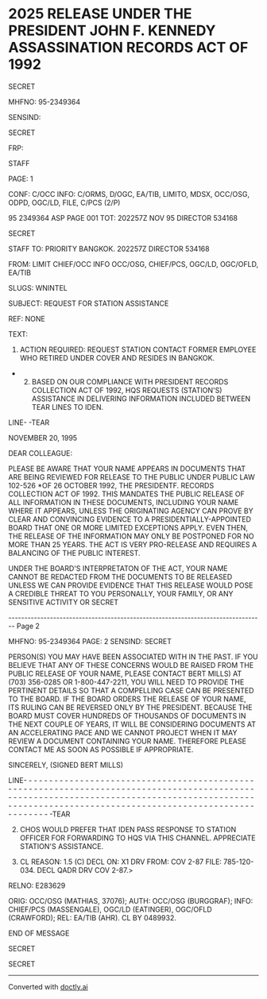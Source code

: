 # 2025 RELEASE UNDER THE PRESIDENT JOHN F. KENNEDY ASSASSINATION RECORDS ACT OF 1992

SECRET

MHFNO: 95-2349364

SENSIND:

SECRET

FRP:

STAFF

PAGE: 1

CONF: C/OCC INFO: C/ORMS, D/OGC, EA/TIB, LIMITO, MDSX, OCC/OSG, ODPD, OGC/LD, FILE, C/PCS (2/P)

95 2349364 ASP PAGE 001 TOT: 202257Z NOV 95 DIRECTOR 534168

SECRET

STAFF TO: PRIORITY BANGKOK. 202257Z DIRECTOR 534168

FROM: LIMIT CHIEF/OCC INFO OCC/OSG, CHIEF/PCS, OGC/LD, OGC/OFLD, EA/TIB

SLUGS: WNINTEL

SUBJECT: REQUEST FOR STATION ASSISTANCE

REF: NONE

TEXT:

1. ACTION REQUIRED: REQUEST STATION CONTACT FORMER EMPLOYEE WHO RETIRED UNDER COVER AND RESIDES IN BANGKOK.

* 2. BASED ON OUR COMPLIANCE WITH PRESIDENT<JFK ASSASSINATION> RECORDS COLLECTION ACT OF 1992, HQS REQUESTS (STATION'S) ASSISTANCE IN DELIVERING INFORMATION INCLUDED BETWEEN TEAR LINES TO IDEN.

LINE- -TEAR

NOVEMBER 20, 1995

DEAR COLLEAGUE:

PLEASE BE AWARE THAT YOUR NAME APPEARS IN DOCUMENTS THAT ARE BEING REVIEWED FOR RELEASE TO THE PUBLIC UNDER PUBLIC LAW 102-526 *OF 26 OCTOBER 1992, THE PRESIDENT<JOHN>F. <KENNEDY ASSASSINATION> RECORDS COLLECTION ACT OF 1992. THIS MANDATES THE PUBLIC RELEASE OF ALL INFORMATION IN THESE DOCUMENTS, INCLUDING YOUR NAME WHERE IT APPEARS, UNLESS THE ORIGINATING AGENCY CAN PROVE BY CLEAR AND CONVINCING EVIDENCE TO A PRESIDENTIALLY-APPOINTED BOARD THAT ONE OR MORE LIMITED EXCEPTIONS APPLY. EVEN THEN, THE RELEASE OF THE INFORMATION MAY ONLY BE POSTPONED FOR NO MORE THAN 25 YEARS. THE ACT IS VERY PRO-RELEASE AND REQUIRES A BALANCING OF THE PUBLIC INTEREST.

UNDER THE BOARD'S INTERPRETATON OF THE ACT, YOUR NAME CANNOT BE REDACTED FROM THE DOCUMENTS TO BE RELEASED UNLESS WE CAN PROVIDE EVIDENCE THAT THIS RELEASE WOULD POSE A CREDIBLE THREAT TO YOU PERSONALLY, YOUR FAMILY, OR ANY SENSITIVE ACTIVITY OR SECRET


-------------------------------------------------------------------------------- Page 2

MHFNO: 95-2349364                                                                                                                                    PAGE: 2
SENSIND: SECRET

PERSON(S) YOU MAY HAVE BEEN ASSOCIATED WITH IN THE PAST. IF YOU
BELIEVE THAT ANY OF THESE CONCERNS WOULD BE RAISED FROM THE PUBLIC
RELEASE OF YOUR NAME, PLEASE CONTACT BERT MILLS) AT (703) 356-0285
OR 1-800-447-2211, YOU WILL NEED TO PROVIDE THE PERTINENT DETAILS
SO THAT A COMPELLING CASE CAN BE PRESENTED TO THE BOARD. IF THE
BOARD ORDERS THE RELEASE OF YOUR NAME, ITS RULING CAN BE REVERSED
ONLY BY THE PRESIDENT. BECAUSE THE BOARD MUST COVER HUNDREDS OF
THOUSANDS OF DOCUMENTS IN THE NEXT COUPLE OF YEARS, IT WILL BE
CONSIDERING DOCUMENTS AT AN ACCELERATING PACE AND WE CANNOT
PROJECT WHEN IT MAY REVIEW A DOCUMENT CONTAINING YOUR NAME.
THEREFORE PLEASE CONTACT ME AS SOON AS POSSIBLE IF APPROPRIATE.

SINCERELY,
(SIGNED BERT MILLS)


LINE- - - - - - - - - - - - - - - - - - - - - - - - - - - - - - - - - - - - - - - - - - - - - - - - - - - - - - - - - - - - - - - - - - - - - - - - - - - - - - - - - - - - - - - - - - - - - - - - - - - - - - - - - - - - - - - - - - - - - - - - - - - - - - - - - - - - - - - - - - - - - - - - - - - - - - - - - - - - - - - - - - - - - - - - - - - - - - - - - - - - - - - - - - - - - - - - - - - - - -TEAR

2. CHOS WOULD PREFER THAT IDEN PASS RESPONSE TO STATION
   OFFICER FOR FORWARDING TO HQS VIA THIS CHANNEL. APPRECIATE
   STATION'S ASSISTANCE.

3. CL REASON: 1.5 (C) DECL ON: X1 DRV FROM: COV 2-87
   FILE: 785-120-034. DECL QADR DRV COV 2-87.>

RELNO: E283629

ORIG: OCC/OSG (MATHIAS, 37076); AUTH: OCC/OSG (BURGGRAF); INFO:
CHIEF/PCS (MASSENGALE), OGC/LD (EATINGER), OGC/OFLD (CRAWFORD);
REL: EA/TIB (AHR). CL BY 0489932.

END OF MESSAGE


SECRET


SECRET


---
Converted with [doctly.ai](https://doctly.ai)